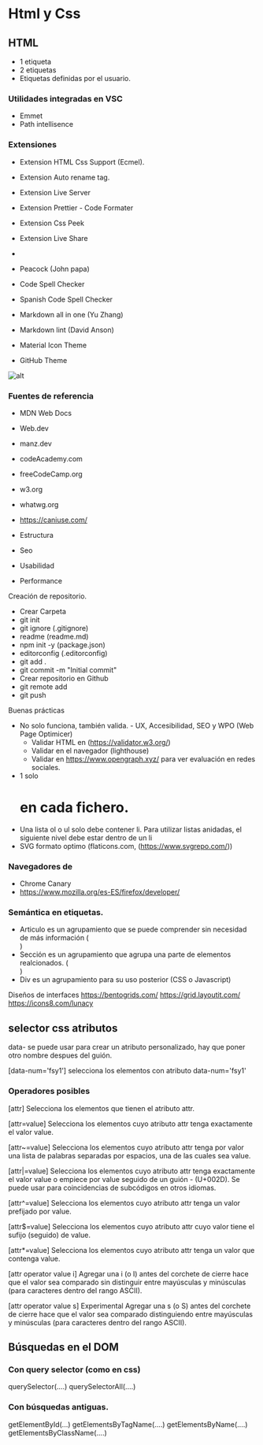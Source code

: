 # Html y Css

## HTML

- 1 etiqueta
- 2 etiquetas
- Etiquetas definidas por el usuario.

### Utilidades integradas en VSC

- Emmet
- Path intellisence

### Extensiones

- Extension HTML Css Support (Ecmel).
- Extension Auto rename tag.
- Extension Live Server
- Extension Prettier - Code Formater
- Extension Css Peek
- Extension Live Share
-

- Peacock (John papa)
- Code Spell Checker
- Spanish Code Spell Checker
- Markdown all in one (Yu Zhang)
- Markdown lint (David Anson)
- Material Icon Theme
- GitHub Theme

![alt](https://es.wikipedia.org/wiki/Archivo:SVG_logo.svg)

### Fuentes de referencia

- MDN Web Docs
- Web.dev
- manz.dev
- codeAcademy.com
- freeCodeCamp.org
- w3.org
- whatwg.org
- https://caniuse.com/

- Estructura
- Seo
- Usabilidad
- Performance

Creación de repositorio.

- Crear Carpeta
- git init
- git ignore (.gitignore)
- readme (readme.md)
- npm init -y (package.json)
- editorconfig (.editorconfig)
- git add .
- git commit -m "Initial commit"
- Crear repositorio en Github
- git remote add <nombre> <url>
- git push <name>

Buenas prácticas

- No solo funciona, también valida. - UX, Accesibilidad, SEO y WPO (Web Page Optimicer)
  - Validar HTML en (https://validator.w3.org/)
  - Validar en el navegador (lighthouse)
  - Validar en https://www.opengraph.xyz/ para ver evaluación en redes sociales.
- 1 solo <h1> en cada fichero.
- Una lista ol o ul solo debe contener li. Para utilizar listas anidadas, el siguiente nivel debe estar dentro de un li
- SVG formato optimo (flaticons.com, (https://www.svgrepo.com/))

### Navegadores de

- Chrome Canary
- https://www.mozilla.org/es-ES/firefox/developer/

### Semántica en etiquetas.

- Articulo es un agrupamiento que se puede comprender sin necesidad de más información (<article>)
- Sección es un agrupamiento que agrupa una parte de elementos realcionados. (<section>)
- Div es un agrupamiento para su uso posterior (CSS o Javascript)

Diseños de interfaces
https://bentogrids.com/
https://grid.layoutit.com/
https://icons8.com/lunacy

## selector css atributos

data- se puede usar para crear un atributo personalizado, hay que poner otro nombre despues del guión.

[data-num='fsy1'] selecciona los elementos con atributo data-num='fsy1'

### Operadores posibles

[attr]
Selecciona los elementos que tienen el atributo attr.

[attr=value]
Selecciona los elementos cuyo atributo attr tenga exactamente el valor value.

[attr~=value]
Selecciona los elementos cuyo atributo attr tenga por valor una lista de palabras separadas por espacios, una de las cuales sea value.

[attr|=value]
Selecciona los elementos cuyo atributo attr tenga exactamente el valor value o empiece por value seguido de un guión - (U+002D). Se puede usar para coincidencias de subcódigos en otros idiomas.

[attr^=value]
Selecciona los elementos cuyo atributo attr tenga un valor prefijado por value.

[attr$=value]
Selecciona los elementos cuyo atributo attr cuyo valor tiene el sufijo (seguido) de value.

[attr*=value]
Selecciona los elementos cuyo atributo attr tenga un valor que contenga value.

[attr operator value i]
Agregar una i (o I) antes del corchete de cierre hace que el valor sea comparado sin distinguir entre mayúsculas y minúsculas (para caracteres dentro del rango ASCII).

[attr operator value s] Experimental
Agregar una s (o S) antes del corchete de cierre hace que el valor sea comparado distinguiendo entre mayúsculas y minúsculas (para caracteres dentro del rango ASCII).

## Búsquedas en el DOM

### Con query selector (como en css)

querySelector(....)
querySelectorAll(....)

### Con búsquedas antiguas.

getElementById(...)
getElementsByTagName(....)
getElementsByName(....)
getElementsByClassName(....)
